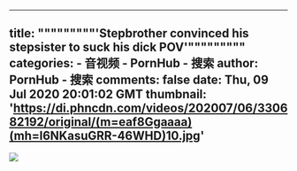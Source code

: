 
---
title: """""""""'Stepbrother convinced his stepsister to suck his dick POV'"""""""""
categories: 
    - 音视频
    - PornHub - 搜索
author: PornHub - 搜索
comments: false
date: Thu, 09 Jul 2020 20:01:02 GMT
thumbnail: 'https://di.phncdn.com/videos/202007/06/330682192/original/(m=eaf8Ggaaaa)(mh=l6NKasuGRR-46WHD)10.jpg'
---

<div>   
<img src="https://di.phncdn.com/videos/202007/06/330682192/original/(m=eaf8Ggaaaa)(mh=l6NKasuGRR-46WHD)10.jpg" referrerpolicy="no-referrer">  
</div>
            